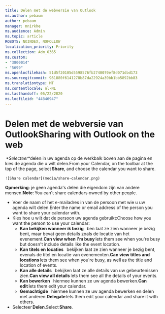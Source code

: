 ```yaml
---
title: Delen met de webversie van Outlook
ms.author: pebaum
author: pebaum
manager: mnirkhe
ms.audience: Admin
ms.topic: article
ROBOTS: NOINDEX, NOFOLLOW
localization_priority: Priority
ms.collection: Adm_O365
ms.custom:
- "3800014"
- "5699"
ms.openlocfilehash: 51d5f20105d5598576fb2740070ef8d071dbd173
ms.sourcegitcommit: 981880f6141278b87da22924a39bb1bb5892bb83
ms.translationtype: MT
ms.contentlocale: nl-NL
ms.lasthandoff: 06/22/2020
ms.locfileid: "44846947"
---
```

# <a name="sharing-with-outlook-on-the-web"></a><span data-ttu-id="d779d-102">Delen met de webversie van Outlook</span><span class="sxs-lookup"><span data-stu-id="d779d-102">Sharing with Outlook on the web</span></span>

<span data-ttu-id="d779d-103"> *\*Selecteer*\*delen in uw agenda op de werkbalk boven aan de pagina en kies de agenda die u wilt delen.</span><span class="sxs-lookup"><span data-stu-id="d779d-103">From your Calendar, on the toolbar at the top of the page, select **Share**, and choose the calendar you want to share.</span></span>

    ![Share calendar](media/share-calendar.png)

<span data-ttu-id="d779d-104">**Opmerking**: je geen agenda's delen die eigendom zijn van andere mensen.</span><span class="sxs-lookup"><span data-stu-id="d779d-104">**Note**: You can't share calendars owned by other people.</span></span>

- <span data-ttu-id="d779d-105">Voer de naam of het e-mailadres in van de persoon met wie u uw agenda wilt delen.</span><span class="sxs-lookup"><span data-stu-id="d779d-105">Enter the name or email address of the person you want to share your calendar with.</span></span>
- <span data-ttu-id="d779d-106">Kies hoe u wilt dat de persoon uw agenda gebruikt:</span><span class="sxs-lookup"><span data-stu-id="d779d-106">Choose how you want the person to use your calendar:</span></span>
    - <span data-ttu-id="d779d-107">**Kan bekijken wanneer ik bezig**   ben laat ze zien wanneer je bezig bent, maar bevat geen details zoals de locatie van het evenement.</span><span class="sxs-lookup"><span data-stu-id="d779d-107">**Can view when I'm busy** lets them see when you're busy but doesn't include details like the event location.</span></span>
    - <span data-ttu-id="d779d-108">**Kan titels en locaties**   bekijken laat ze zien wanneer je bezig bent, evenals de titel en locatie van evenementen.</span><span class="sxs-lookup"><span data-stu-id="d779d-108">**Can view titles and locations** lets them see when you're busy, as well as the title and location of events.</span></span>
    - <span data-ttu-id="d779d-109">**Kan alle details**   bekijken laat ze alle details van uw gebeurtenissen zien.</span><span class="sxs-lookup"><span data-stu-id="d779d-109">**Can view all details** lets them see all the details of your events.</span></span>
    - <span data-ttu-id="d779d-110">**Kan bewerken**   hiermee kunnen ze uw agenda bewerken.</span><span class="sxs-lookup"><span data-stu-id="d779d-110">**Can edit** lets them edit your calendar.</span></span>
    - <span data-ttu-id="d779d-111">**Gemachtigde**   hiermee kunnen ze uw agenda bewerken en delen met anderen.</span><span class="sxs-lookup"><span data-stu-id="d779d-111">**Delegate** lets them edit your calendar and share it with others.</span></span>
- <span data-ttu-id="d779d-112">Selecteer **Delen**.</span><span class="sxs-lookup"><span data-stu-id="d779d-112">Select **Share**.</span></span>
